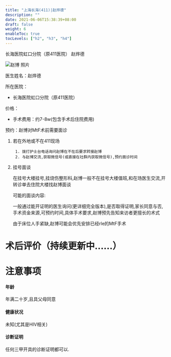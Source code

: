 ```yaml
---
title: "上海长海(411)|赵烨德"
description: ""
date: 2021-06-06T15:38:39+08:00
draft: false
weight: 6
enableToc: true
tocLevels: ["h2", "h3", "h4"]
---
```



长海医院虹口分院（原411医院）	赵烨德

![赵博 照片](images/doctor/zhao-yede.jpg)



医生姓名：赵烨德

所在医院：

- 长海医院虹口分院（原411医院）

价格：

- 手术费用：约7-8w(包含手术后住院费用)

预约：赵博对MtF术前需要面诊

1. 若在外地或不在411现场

		1. 拨打护士台电话询问赵博在不在后要求转接赵博
	 	2. 与赵博交流,获取微信号(或直接在社群内获取微信号),预约面诊时间

2. 挂号面谈

	在挂号大楼挂号,挂烧伤整形科,赵博一般不在挂号大楼值班,和在场医生交流,开转诊单去住院大楼找赵博面谈

	可能的面谈内容:

	​	一般通过能开证明的医生询问(更详细完全版本),是否取得证明,家长同意与否,手术资金来源,可预约时间,具体手术要求,赵博预先告知来访者更擅长的术式

	由于床位人手紧缺,赵博可能会优先安排已经rle的MtF手术





# 术后评价（持续更新中……）





# 注意事项

#### 年龄

年满二十岁,且具父母同意

#### 健康状况

未知(尤其是HIV相关)

#### 诊断证明

任何三甲开具的诊断证明都可以.

